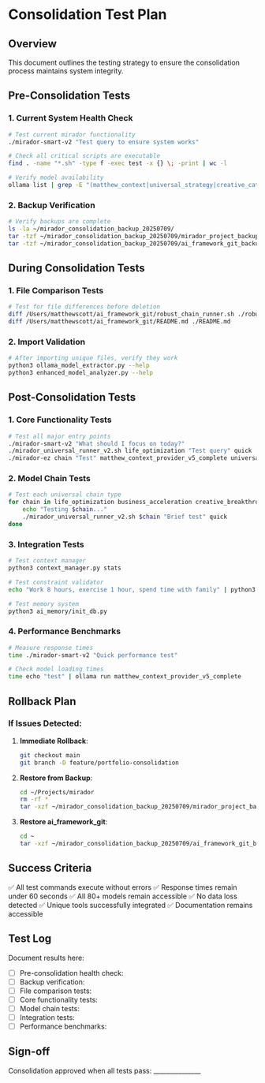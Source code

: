 # Consolidation Test Plan

## Overview
This document outlines the testing strategy to ensure the consolidation process maintains system integrity.

## Pre-Consolidation Tests

### 1. Current System Health Check
```bash
# Test current mirador functionality
./mirador-smart-v2 "Test query to ensure system works"

# Check all critical scripts are executable
find . -name "*.sh" -type f -exec test -x {} \; -print | wc -l

# Verify model availability
ollama list | grep -E "(matthew_context|universal_strategy|creative_catalyst)" | wc -l
```

### 2. Backup Verification
```bash
# Verify backups are complete
ls -la ~/mirador_consolidation_backup_20250709/
tar -tzf ~/mirador_consolidation_backup_20250709/mirador_project_backup.tar.gz | wc -l
tar -tzf ~/mirador_consolidation_backup_20250709/ai_framework_git_backup.tar.gz | wc -l
```

## During Consolidation Tests

### 1. File Comparison Tests
```bash
# Test for file differences before deletion
diff /Users/matthewscott/ai_framework_git/robust_chain_runner.sh ./robust_chain_runner.sh
diff /Users/matthewscott/ai_framework_git/README.md ./README.md
```

### 2. Import Validation
```bash
# After importing unique files, verify they work
python3 ollama_model_extractor.py --help
python3 enhanced_model_analyzer.py --help
```

## Post-Consolidation Tests

### 1. Core Functionality Tests
```bash
# Test all major entry points
./mirador-smart-v2 "What should I focus on today?"
./mirador_universal_runner_v2.sh life_optimization "Test query" quick
./mirador-ez chain "Test" matthew_context_provider_v5_complete universal_strategy_architect
```

### 2. Model Chain Tests
```bash
# Test each universal chain type
for chain in life_optimization business_acceleration creative_breakthrough relationship_harmony technical_mastery strategic_synthesis; do
    echo "Testing $chain..."
    ./mirador_universal_runner_v2.sh $chain "Brief test" quick
done
```

### 3. Integration Tests
```bash
# Test context manager
python3 context_manager.py stats

# Test constraint validator
echo "Work 8 hours, exercise 1 hour, spend time with family" | python3 constraint_validator.py validate -

# Test memory system
python3 ai_memory/init_db.py
```

### 4. Performance Benchmarks
```bash
# Measure response times
time ./mirador-smart-v2 "Quick performance test"

# Check model loading times
time echo "test" | ollama run matthew_context_provider_v5_complete
```

## Rollback Plan

### If Issues Detected:
1. **Immediate Rollback**:
   ```bash
   git checkout main
   git branch -D feature/portfolio-consolidation
   ```

2. **Restore from Backup**:
   ```bash
   cd ~/Projects/mirador
   rm -rf *
   tar -xzf ~/mirador_consolidation_backup_20250709/mirador_project_backup.tar.gz
   ```

3. **Restore ai_framework_git**:
   ```bash
   cd ~
   tar -xzf ~/mirador_consolidation_backup_20250709/ai_framework_git_backup.tar.gz
   ```

## Success Criteria

✅ All test commands execute without errors
✅ Response times remain under 60 seconds
✅ All 80+ models remain accessible
✅ No data loss detected
✅ Unique tools successfully integrated
✅ Documentation remains accessible

## Test Log
Document results here:

- [ ] Pre-consolidation health check: 
- [ ] Backup verification: 
- [ ] File comparison tests: 
- [ ] Core functionality tests: 
- [ ] Model chain tests: 
- [ ] Integration tests: 
- [ ] Performance benchmarks: 

## Sign-off
Consolidation approved when all tests pass: _______________